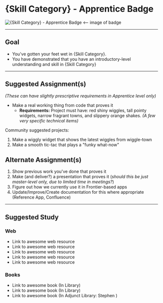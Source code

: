 # {Skill Category} - Apprentice Badge

![{Skill Category} - Apprentice Badge](http://familysearch.org/badge.png "{Skill Category} Apprentice badge") <-- image of badge


-----


## Goal
- You've gotten your feet wet in {Skill Category}.
- You have demonstrated that you have an introductory-level understanding and skill in {Skill Category}


-----


## Suggested Assignment(s)
*(These can have slightly prescriptive requirements in Apprentice level only)*

  - Make a real working thing from code that proves it
    - **Requirements:** Project must have: red shiny wiggles, tall pointy widgets, narrow fragrant towns, and slippery orange shakes. *(A few very specific technical items)*

Community suggested projects:

1) Make a wiggly widget that shows the latest wiggles from wiggle-town
2) Make a smooth tic-tac that plays a "funky what-now"



## Alternate Assignment(s)

1) Show previous work you've done that proves it
2) Make (and deliver?) a presentation that proves it (*should this be just master-level only, due to limited time in meetings?*)
3) Figure out how we currently use it in Frontier-based apps
4) Update/Improve/Create documentation for this where appropriate (Reference App, Confluence)


-----


## Suggested Study

### Web
- Link to awesome web resource
- Link to awesome web resource
- Link to awesome web resource
- Link to awesome web resource
- Link to awesome web resource

### Books
- Link to awesome book (In Library)
- Link to awesome book (In Library)
- Link to awesome book (In Adjunct Library: Stephen )
